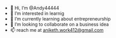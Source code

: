 - 👋 Hi, I’m @Andy44444
- 👀 I’m interested in learnig
- 🌱 I’m currently learning about entrepreneurship
- 💞️ I’m looking to collaborate on a business idea
- 📫 reach me at aniketh.work412@gmail.com

<!---
Andy44444/Andy44444 is a ✨ special ✨ repository because its `README.md` (this file) appears on your GitHub profile.
You can click the Preview link to take a look at your changes.
--->
